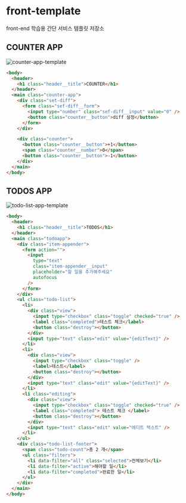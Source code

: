 # front-template

front-end 학습용 간단 서비스 템플릿 저장소

## COUNTER APP

![counter-app-template](https://user-images.githubusercontent.com/45627868/133920862-1d6d32f1-fc28-4fe5-89d5-73f4e00107a5.png)

```html
<body>
  <header>
    <h1 class="header__title">COUNTER</h1>
  </header>
  <main class="counter-app">
    <div class="set-diff">
      <form class="sef-diff__form">
        <input type="number" class="sef-diff__input" value="0" />
        <button class="counter__button">diff 설정</button>
      </form>
    </div>

    <div class="counter">
      <button class="counter__button">+1</button>
      <span class="counter__number">0</span>
      <button class="counter__button">-1</button>
    </div>
  </main>
</body>
```

## TODOS APP

![todo-list-app-template](https://user-images.githubusercontent.com/45627868/133920880-f8834022-a473-4687-8232-0c047ff2cf05.png)

```html
<body>
  <header>
    <h1 class="header__title">TODOS</h1>
  </header>
  <main class="todoapp">
    <div class="item-appender">
      <form action="">
        <input
          type="text"
          class="item-appender__input"
          placeholder="할 일을 추가해주세요"
          autofocus
        />
      </form>
    </div>
    <ul class="todo-list">
      <li>
        <div class="view">
          <input type="checkbox" class="toggle" checked="true" />
          <label class="completed">테스트 체크</label>
          <button class="destroy"></button>
        </div>
        <input type="text" class="edit" value="{editText}" />
      </li>
      <li>
        <div class="view">
          <input type="checkbox" class="toggle" />
          <label>테스트</label>
          <button class="destroy"></button>
        </div>
        <input type="text" class="edit" value="{editText}" />
      </li>
      <li class="editing">
        <div class="view">
          <input type="checkbox" class="toggle" checked="true" />
          <label class="completed"> 테스트 체크 </label>
          <button class="destroy"></button>
        </div>
        <input type="text" class="edit" value="에디트 텍스트" />
      </li>
    </ul>
    <div class="todo-list-footer">
      <span class="todo-count">총 2 개</span>
      <ul class="filters">
        <li data-filter="all" class="selected">전체보기</li>
        <li data-filter="active">해야할 일</li>
        <li data-filter="completed">완료한 일</li>
      </ul>
    </div>
  </main>
</body>
```
